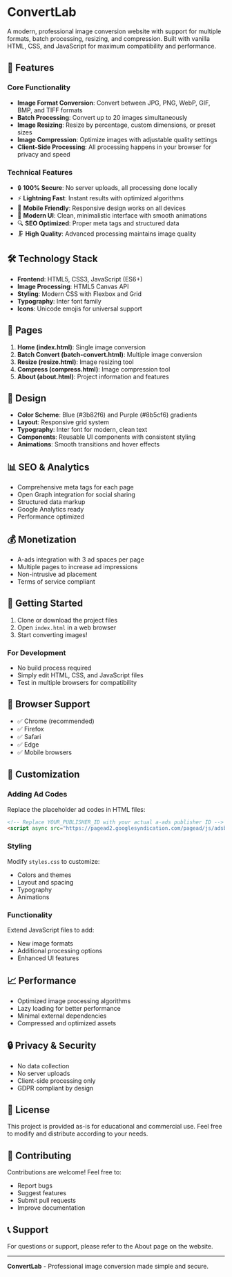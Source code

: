 # ConvertLab

A modern, professional image conversion website with support for multiple formats, batch processing, resizing, and compression. Built with vanilla HTML, CSS, and JavaScript for maximum compatibility and performance.

## 🚀 Features

### Core Functionality
- **Image Format Conversion**: Convert between JPG, PNG, WebP, GIF, BMP, and TIFF formats
- **Batch Processing**: Convert up to 20 images simultaneously
- **Image Resizing**: Resize by percentage, custom dimensions, or preset sizes
- **Image Compression**: Optimize images with adjustable quality settings
- **Client-Side Processing**: All processing happens in your browser for privacy and speed

### Technical Features
- 🔒 **100% Secure**: No server uploads, all processing done locally
- ⚡ **Lightning Fast**: Instant results with optimized algorithms
- 📱 **Mobile Friendly**: Responsive design works on all devices
- 🎨 **Modern UI**: Clean, minimalistic interface with smooth animations
- 🔍 **SEO Optimized**: Proper meta tags and structured data
- 🗜️ **High Quality**: Advanced processing maintains image quality

## 🛠️ Technology Stack

- **Frontend**: HTML5, CSS3, JavaScript (ES6+)
- **Image Processing**: HTML5 Canvas API
- **Styling**: Modern CSS with Flexbox and Grid
- **Typography**: Inter font family
- **Icons**: Unicode emojis for universal support

## 📄 Pages

1. **Home (index.html)**: Single image conversion
2. **Batch Convert (batch-convert.html)**: Multiple image conversion
3. **Resize (resize.html)**: Image resizing tool
4. **Compress (compress.html)**: Image compression tool
5. **About (about.html)**: Project information and features

## 🎨 Design

- **Color Scheme**: Blue (#3b82f6) and Purple (#8b5cf6) gradients
- **Layout**: Responsive grid system
- **Typography**: Inter font for modern, clean text
- **Components**: Reusable UI components with consistent styling
- **Animations**: Smooth transitions and hover effects

## 📊 SEO & Analytics

- Comprehensive meta tags for each page
- Open Graph integration for social sharing
- Structured data markup
- Google Analytics ready
- Performance optimized

## 💰 Monetization

- A-ads integration with 3 ad spaces per page
- Multiple pages to increase ad impressions
- Non-intrusive ad placement
- Terms of service compliant

## 🚀 Getting Started

1. Clone or download the project files
2. Open `index.html` in a web browser
3. Start converting images!

### For Development
- No build process required
- Simply edit HTML, CSS, and JavaScript files
- Test in multiple browsers for compatibility

## 📱 Browser Support

- ✅ Chrome (recommended)
- ✅ Firefox
- ✅ Safari
- ✅ Edge
- ✅ Mobile browsers

## 🔧 Customization

### Adding Ad Codes
Replace the placeholder ad codes in HTML files:
```html
<!-- Replace YOUR_PUBLISHER_ID with your actual a-ads publisher ID -->
<script async src="https://pagead2.googlesyndication.com/pagead/js/adsbygoogle.js?client=ca-pub-YOUR_PUBLISHER_ID"></script>
```

### Styling
Modify `styles.css` to customize:
- Colors and themes
- Layout and spacing
- Typography
- Animations

### Functionality
Extend JavaScript files to add:
- New image formats
- Additional processing options
- Enhanced UI features

## 📈 Performance

- Optimized image processing algorithms
- Lazy loading for better performance
- Minimal external dependencies
- Compressed and optimized assets

## 🔒 Privacy & Security

- No data collection
- No server uploads
- Client-side processing only
- GDPR compliant by design

## 📝 License

This project is provided as-is for educational and commercial use. Feel free to modify and distribute according to your needs.

## 🤝 Contributing

Contributions are welcome! Feel free to:
- Report bugs
- Suggest features
- Submit pull requests
- Improve documentation

## 📞 Support

For questions or support, please refer to the About page on the website.

---

**ConvertLab** - Professional image conversion made simple and secure.
